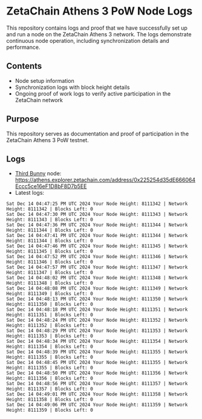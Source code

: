 # ZetaChain Athens 3 PoW Node Logs
This repository contains logs and proof that we have successfully set up and run a node on the ZetaChain Athens 3 network. The logs demonstrate continuous node operation, including synchronization details and performance.

## Contents
- Node setup information
- Synchronization logs with block height details
- Ongoing proof of work logs to verify active participation in the ZetaChain network

## Purpose
This repository serves as documentation and proof of participation in the ZetaChain Athens 3 PoW testnet.

## Logs

- [Third Bunny](https://thirdbunny.xyz/) node: https://athens.explorer.zetachain.com/address/0x225254d35dE666064Eccc5ce16eF1D8bF8D7b5EE
- Latest logs:
```
Sat Dec 14 04:47:25 PM UTC 2024 Your Node Height: 8111342 | Network Height: 8111342 | Blocks Left: 0
Sat Dec 14 04:47:30 PM UTC 2024 Your Node Height: 8111343 | Network Height: 8111343 | Blocks Left: 0
Sat Dec 14 04:47:36 PM UTC 2024 Your Node Height: 8111344 | Network Height: 8111344 | Blocks Left: 0
Sat Dec 14 04:47:41 PM UTC 2024 Your Node Height: 8111344 | Network Height: 8111344 | Blocks Left: 0
Sat Dec 14 04:47:46 PM UTC 2024 Your Node Height: 8111345 | Network Height: 8111345 | Blocks Left: 0
Sat Dec 14 04:47:52 PM UTC 2024 Your Node Height: 8111346 | Network Height: 8111346 | Blocks Left: 0
Sat Dec 14 04:47:57 PM UTC 2024 Your Node Height: 8111347 | Network Height: 8111347 | Blocks Left: 0
Sat Dec 14 04:48:02 PM UTC 2024 Your Node Height: 8111348 | Network Height: 8111348 | Blocks Left: 0
Sat Dec 14 04:48:08 PM UTC 2024 Your Node Height: 8111349 | Network Height: 8111349 | Blocks Left: 0
Sat Dec 14 04:48:13 PM UTC 2024 Your Node Height: 8111350 | Network Height: 8111350 | Blocks Left: 0
Sat Dec 14 04:48:18 PM UTC 2024 Your Node Height: 8111351 | Network Height: 8111351 | Blocks Left: 0
Sat Dec 14 04:48:24 PM UTC 2024 Your Node Height: 8111352 | Network Height: 8111352 | Blocks Left: 0
Sat Dec 14 04:48:29 PM UTC 2024 Your Node Height: 8111353 | Network Height: 8111353 | Blocks Left: 0
Sat Dec 14 04:48:34 PM UTC 2024 Your Node Height: 8111354 | Network Height: 8111354 | Blocks Left: 0
Sat Dec 14 04:48:39 PM UTC 2024 Your Node Height: 8111355 | Network Height: 8111355 | Blocks Left: 0
Sat Dec 14 04:48:45 PM UTC 2024 Your Node Height: 8111355 | Network Height: 8111355 | Blocks Left: 0
Sat Dec 14 04:48:50 PM UTC 2024 Your Node Height: 8111356 | Network Height: 8111356 | Blocks Left: 0
Sat Dec 14 04:48:56 PM UTC 2024 Your Node Height: 8111357 | Network Height: 8111357 | Blocks Left: 0
Sat Dec 14 04:49:01 PM UTC 2024 Your Node Height: 8111358 | Network Height: 8111358 | Blocks Left: 0
Sat Dec 14 04:49:06 PM UTC 2024 Your Node Height: 8111359 | Network Height: 8111359 | Blocks Left: 0
```
